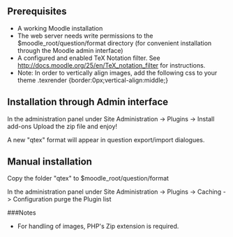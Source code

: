 Prerequisites
-------------

- A working Moodle installation
- The web server needs write permissions to the $moodle_root/question/format directory
  (for convenient installation through the Moodle admin interface)
- A configured and enabled TeX Notation filter.
    See http://docs.moodle.org/25/en/TeX_notation_filter for instructions.
- Note: In order to vertically align images, add the following css to your theme
  .texrender {border:0px;vertical-align:middle;}

Installation through Admin interface
------------------------------------

In the administration panel under
  Site Administration -> Plugins -> Install add-ons
Upload the zip file and enjoy!

A new "qtex" format will appear in question export/import dialogues.

Manual installation
-------------------

Copy the folder "qtex" to $moodle_root/question/format

In the administration panel under 
  Site Administration -> Plugins -> Caching -> Configuration
purge the Plugin list


###Notes
 - For handling of images, PHP's Zip extension is required.

